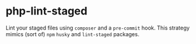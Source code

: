 # php-lint-staged

Lint your staged files using `composer` and a `pre-commit` hook. This strategy mimics (sort of) `npm` `husky` and `lint-staged` packages.
